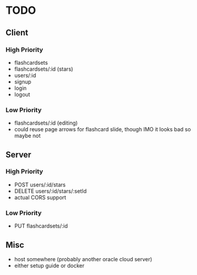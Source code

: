 # TODO

## Client
### High Priority
* flashcardsets
* flashcardsets/:id (stars)
* users/:id
* signup
* login
* logout
### Low Priority
* flashcardsets/:id (editing)
* could reuse page arrows for flashcard slide, though IMO it looks bad so maybe not

## Server
### High Priority
* POST users/:id/stars
* DELETE users/:id/stars/:setId
* actual CORS support
### Low Priority
* PUT flashcardsets/:id

## Misc
* host somewhere (probably another oracle cloud server)
* either setup guide or docker
